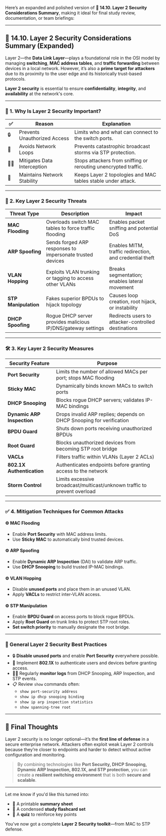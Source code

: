 Here’s an expanded and polished version of **🔐 14.10. Layer 2 Security Considerations Summary**, making it ideal for final study review, documentation, or team briefings:

---

## 🔐 **14.10. Layer 2 Security Considerations Summary (Expanded)**

Layer 2—the **Data Link Layer**—plays a foundational role in the OSI model by managing **switching**, **MAC address tables**, and **traffic forwarding** between devices in a local network. However, it’s also a **prime target for attackers** due to its proximity to the user edge and its historically trust-based protocols.

**Layer 2 security** is essential to ensure **confidentiality**, **integrity**, and **availability** at the network's core.

---

### 🌟 1. Why Is Layer 2 Security Important?

| ✅ | **Reason** | **Explanation** |
|----|------------|-----------------|
| 🔒 | Prevents Unauthorized Access | Limits who and what can connect to the switch ports. |
| 🔁 | Avoids Network Loops | Prevents catastrophic broadcast storms via STP protection. |
| 🕵️‍♂️ | Mitigates Data Interception | Stops attackers from sniffing or rerouting unencrypted traffic. |
| 📶 | Maintains Network Stability | Keeps Layer 2 topologies and MAC tables stable under attack. |

---

### 🔑 2. Key Layer 2 Security Threats

| **Threat Type**         | **Description**                                                               | **Impact**                                                 |
|--------------------------|-------------------------------------------------------------------------------|-------------------------------------------------------------|
| **MAC Flooding**         | Overloads switch MAC tables to force traffic flooding                        | Enables packet sniffing and potential DoS                   |
| **ARP Spoofing**         | Sends forged ARP responses to impersonate trusted devices                    | Enables MITM, traffic redirection, and credential theft     |
| **VLAN Hopping**         | Exploits VLAN trunking or tagging to access other VLANs                      | Breaks segmentation; enables lateral movement               |
| **STP Manipulation**     | Fakes superior BPDUs to hijack topology                                       | Causes loop creation, root hijack, or instability           |
| **DHCP Spoofing**        | Rogue DHCP server provides malicious IP/DNS/gateway settings                 | Redirects users to attacker-controlled destinations         |

---

### 🛠️ 3. Key Layer 2 Security Measures

| **Security Feature**       | **Purpose**                                                                 |
|----------------------------|------------------------------------------------------------------------------|
| **Port Security**          | Limits the number of allowed MACs per port; stops MAC flooding              |
| **Sticky MAC**             | Dynamically binds known MACs to switch ports                                |
| **DHCP Snooping**          | Blocks rogue DHCP servers; validates IP-MAC bindings                        |
| **Dynamic ARP Inspection** | Drops invalid ARP replies; depends on DHCP Snooping for verification        |
| **BPDU Guard**             | Shuts down ports receiving unauthorized BPDUs                               |
| **Root Guard**             | Blocks unauthorized devices from becoming STP root bridge                   |
| **VACLs**                  | Filters traffic within VLANs (Layer 2 ACLs)                                 |
| **802.1X Authentication**  | Authenticates endpoints before granting access to the network               |
| **Storm Control**          | Limits excessive broadcast/multicast/unknown traffic to prevent overload    |

---

### ✅ 4. Mitigation Techniques for Common Attacks

#### ⚙️ **MAC Flooding**
- Enable **Port Security** with MAC address limits.
- Use **Sticky MAC** to automatically bind trusted devices.

#### ⚙️ **ARP Spoofing**
- Enable **Dynamic ARP Inspection** (DAI) to validate ARP traffic.
- Use **DHCP Snooping** to build trusted IP-MAC bindings.

#### ⚙️ **VLAN Hopping**
- Disable **unused ports** and place them in an unused VLAN.
- Apply **VACLs** to restrict inter-VLAN access.

#### ⚙️ **STP Manipulation**
- Enable **BPDU Guard** on access ports to block rogue BPDUs.
- Apply **Root Guard** on trunk links to protect STP root roles.
- **Set switch priority** to manually designate the root bridge.

---

### 🧠 General Layer 2 Security Best Practices

- 🔒 **Disable unused ports** and enable **Port Security** everywhere possible.
- 🎯 Implement **802.1X** to authenticate users and devices before granting access.
- 🕵️‍♂️ Regularly **monitor logs** from DHCP Snooping, ARP Inspection, and STP events.
- 📋 Review `show` commands often:
  - `show port-security address`
  - `show ip dhcp snooping binding`
  - `show ip arp inspection statistics`
  - `show spanning-tree root`

---

## 🚀 Final Thoughts

Layer 2 security is no longer optional—it’s the **first line of defense** in a secure enterprise network. Attackers often exploit weak Layer 2 controls because they’re closer to endpoints and harder to detect without active configuration and monitoring.

> By combining technologies like **Port Security, DHCP Snooping, Dynamic ARP Inspection, 802.1X, and STP protection**, you can create a **resilient switching environment** that is both **secure and scalable**.

---

Let me know if you'd like this turned into:
- 📄 A printable **summary sheet**
- 🧠 A condensed **study flashcard set**
- 🧪 A **quiz** to reinforce key points

You’ve now got a complete **Layer 2 Security toolkit**—from MAC to STP defense.